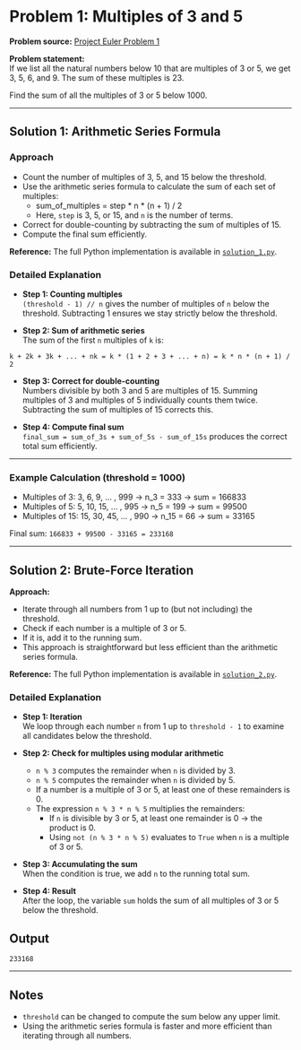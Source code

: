 # Problem 1: Multiples of 3 and 5

**Problem source:** [Project Euler Problem 1](https://projecteuler.net/problem=1)

**Problem statement:**  
If we list all the natural numbers below 10 that are multiples of 3 or 5, we get 3, 5, 6, and 9. The sum of these multiples is 23.  

Find the sum of all the multiples of 3 or 5 below 1000.

---

## Solution 1: Arithmetic Series Formula

### Approach

- Count the number of multiples of 3, 5, and 15 below the threshold.  
- Use the arithmetic series formula to calculate the sum of each set of multiples:  
  - sum_of_multiples = step * n * (n + 1) / 2  
  - Here, `step` is 3, 5, or 15, and `n` is the number of terms.  
- Correct for double-counting by subtracting the sum of multiples of 15.  
- Compute the final sum efficiently.

**Reference:** The full Python implementation is available in [`solution_1.py`](solution_1.py).

### Detailed Explanation

- **Step 1: Counting multiples**  
  `(threshold - 1) // n` gives the number of multiples of `n` below the threshold. Subtracting 1 ensures we stay strictly below the threshold.

- **Step 2: Sum of arithmetic series**  
  The sum of the first `n` multiples of `k` is:

```
k + 2k + 3k + ... + nk = k * (1 + 2 + 3 + ... + n) = k * n * (n + 1) / 2
```

- **Step 3: Correct for double-counting**  
  Numbers divisible by both 3 and 5 are multiples of 15. Summing multiples of 3 and multiples of 5 individually counts them twice. Subtracting the sum of multiples of 15 corrects this.

- **Step 4: Compute final sum**  
  `final_sum = sum_of_3s + sum_of_5s - sum_of_15s` produces the correct total sum efficiently.

---

### Example Calculation (threshold = 1000)

- Multiples of 3: 3, 6, 9, … , 999 → n_3 = 333 → sum = 166833  
- Multiples of 5: 5, 10, 15, … , 995 → n_5 = 199 → sum = 99500  
- Multiples of 15: 15, 30, 45, … , 990 → n_15 = 66 → sum = 33165  

Final sum: `166833 + 99500 - 33165 = 233168`

---

## Solution 2: Brute-Force Iteration

**Approach:**

- Iterate through all numbers from 1 up to (but not including) the threshold.
- Check if each number is a multiple of 3 or 5.
- If it is, add it to the running sum.
- This approach is straightforward but less efficient than the arithmetic series formula.

**Reference:** The full Python implementation is available in [`solution_2.py`](solution_2.py).

### Detailed Explanation

- **Step 1: Iteration**  
  We loop through each number `n` from 1 up to `threshold - 1` to examine all candidates below the threshold.

- **Step 2: Check for multiples using modular arithmetic**  
  - `n % 3` computes the remainder when `n` is divided by 3.  
  - `n % 5` computes the remainder when `n` is divided by 5.  
  - If a number is a multiple of 3 or 5, at least one of these remainders is 0.  
  - The expression `n % 3 * n % 5` multiplies the remainders:  
    - If `n` is divisible by 3 or 5, at least one remainder is 0 → the product is 0.  
    - Using `not (n % 3 * n % 5)` evaluates to `True` when `n` is a multiple of 3 or 5.  

- **Step 3: Accumulating the sum**  
  When the condition is true, we add `n` to the running total sum.

- **Step 4: Result**  
  After the loop, the variable `sum` holds the sum of all multiples of 3 or 5 below the threshold.


## Output

```
233168
```

---

## Notes

- `threshold` can be changed to compute the sum below any upper limit.  
- Using the arithmetic series formula is faster and more efficient than iterating through all numbers.  




